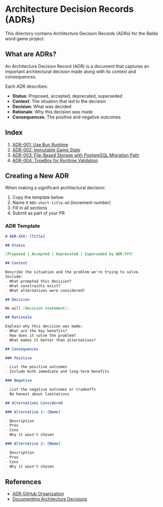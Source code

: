 # Architecture Decision Records (ADRs)

This directory contains Architecture Decision Records (ADRs) for the Balda word game project.

## What are ADRs?

An Architecture Decision Record (ADR) is a document that captures an important architectural decision made along with its context and consequences.

Each ADR describes:
- **Status**: Proposed, accepted, deprecated, superseded
- **Context**: The situation that led to the decision
- **Decision**: What was decided
- **Rationale**: Why this decision was made
- **Consequences**: The positive and negative outcomes

## Index

1. [ADR-001: Use Bun Runtime](./001-use-bun-runtime.md)
2. [ADR-002: Immutable Game State](./002-immutable-game-state.md)
3. [ADR-003: File-Based Storage with PostgreSQL Migration Path](./003-file-based-storage.md)
4. [ADR-004: TypeBox for Runtime Validation](./004-typebox-validation.md)

## Creating a New ADR

When making a significant architectural decision:

1. Copy the template below
2. Name it `00X-short-title.md` (increment number)
3. Fill in all sections
4. Submit as part of your PR

### ADR Template

```markdown
# ADR-XXX: [Title]

## Status

[Proposed | Accepted | Deprecated | Superseded by ADR-YYY]

## Context

Describe the situation and the problem we're trying to solve.
Include:
- What prompted this decision?
- What constraints exist?
- What alternatives were considered?

## Decision

We will [decision statement].

## Rationale

Explain why this decision was made:
- What are the key benefits?
- How does it solve the problem?
- What makes it better than alternatives?

## Consequences

### Positive

- List the positive outcomes
- Include both immediate and long-term benefits

### Negative

- List the negative outcomes or tradeoffs
- Be honest about limitations

## Alternatives Considered

### Alternative 1: [Name]

- Description
- Pros
- Cons
- Why it wasn't chosen

### Alternative 2: [Name]

- Description
- Pros
- Cons
- Why it wasn't chosen
```

## References

- [ADR GitHub Organization](https://adr.github.io/)
- [Documenting Architecture Decisions](https://cognitect.com/blog/2011/11/15/documenting-architecture-decisions)
